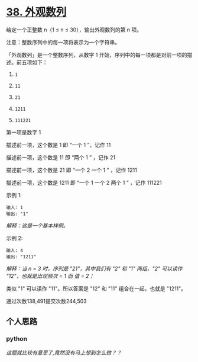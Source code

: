 # [38. 外观数列](https://leetcode-cn.com/problems/count-and-say/)
给定一个正整数 n（1 ≤ n ≤ 30），输出外观数列的第 n 项。

注意：整数序列中的每一项将表示为一个字符串。

「外观数列」是一个整数序列，从数字 1 开始，序列中的每一项都是对前一项的描述。前五项如下：

1.     1
2.     11
3.     21
4.     1211
5.     111221
第一项是数字 1

描述前一项，这个数是 1 即 “一个 1 ”，记作 11

描述前一项，这个数是 11 即 “两个 1 ” ，记作 21

描述前一项，这个数是 21 即 “一个 2 一个 1 ” ，记作 1211

描述前一项，这个数是 1211 即 “一个 1 一个 2 两个 1 ” ，记作 111221

 

示例 1:
```
输入: 1
输出: "1"
```
_解释：这是一个基本样例。_

示例 2:
```
输入: 4
输出: "1211"
```
_解释：当 n = 3 时，序列是 "21"，其中我们有 "2" 和 "1" 两组，"2" 可以读作 "12"，也就是出现频次 = 1 而 值 = 2；_

类似 "1" 可以读作 "11"。所以答案是 "12" 和 "11" 组合在一起，也就是 "1211"。

通过次数138,491提交次数244,503

## 个人思路
### python
*这题就比较有意思了,竟然没有马上想到怎么做？？*

